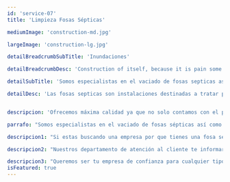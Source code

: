 ```yaml
---
id: 'service-07'
title: 'Limpieza Fosas Sépticas'

mediumImage: 'construction-md.jpg'

largeImage: 'construction-lg.jpg'

detailBreadcrumbSubTitle: 'Inundaciones'

detailBreadcrumbDesc: 'Construction of itself, because it is pain some proper style design occur are pleasure'

detailSubTitle: 'Somos especialistas en el vaciado de fosas septicas así como en el mantenimiento y limpieza de estas. En Grupo Taser garantizamos un servicio completo y con los mejores  resultados'

detailDesc: 'Las fosas septicas son instalaciones destinadas a tratar parte de las aguas residuales que se generan en una casa o grupo de viviendas donde no hay alcantarillado y puede llegar atascarse.'


descripcion: 'Ofrecemos máxima calidad ya que no solo contamos con el personal mas eficiente y especializado si no que contamos con el mejor de los equipos para realizar el vaciado mediante bombeo y tras ello poder realizar el transporte del cieno a la planta de recogida de residuos como la normativa obliga. Supervisamos la limpieza de principio a fin. Sacamos la materia del pozo o fosa hasta el vaciado completo.'

parrafo: "Somos especialistas en el vaciado de fosas sépticas así como en el mantenimiento y limpieza de las mismas"

descripcion1: "Si estas buscando una empresa por que tienes una fosa séptica y necesitas que sea vaciada, realizar el mantenimiento correspondiente habitual o realizar alguna revisión por algún problema puntual, somos tu mejor opción así que no dudes en llamarnos para consultar nuestros precios económicos o solicitar nuestros servicios . ."

descripcion2: "Nuestros departamento de atención al cliente te informará del horario disponible para asistir al lugar de la incidencia, confirmando así con el cliente día y hora a la que el técnico acudirá en su ayuda. "

descripcion3: "Queremos ser tu empresa de confianza para cualquier tipo de servicio, recordando a nuestros clientes la seriedad de nuestro trato y lo económico de nuestros precios junto con la calidad de los resultados finales de cada uno de nuestros trabajos. "
isFeatured: true
---
```

